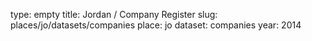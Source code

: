 type: empty
title: Jordan / Company Register
slug: places/jo/datasets/companies
place: jo
dataset: companies
year: 2014
